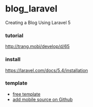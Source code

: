 # blog_laravel

Creating a Blog Using Laravel 5 

### tutorial

http://trang.mobi/develop/d/65

### install 

https://laravel.com/docs/5.4/installation

### template

* [free template](http://www.templatemo.com/tm-478-accord)
* [add mobile source on Github](https://github.com/lucen2k/blog_theme)

